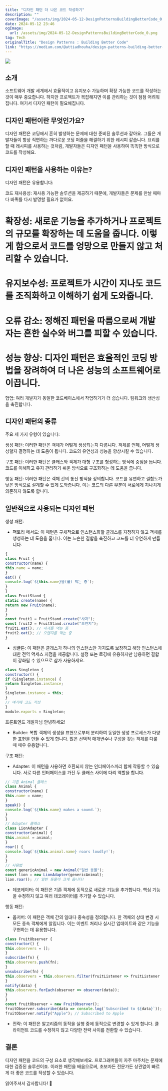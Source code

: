 ```yaml
---
title: "디자인 패턴 더 나은 코드 작성하기"
description: ""
coverImage: "/assets/img/2024-05-12-DesignPatternsBuildingBetterCode_0.png"
date: 2024-05-12 23:46
ogImage: 
  url: /assets/img/2024-05-12-DesignPatternsBuildingBetterCode_0.png
tag: Tech
originalTitle: "Design Patterns : Building Better Code"
link: "https://medium.com/@attiadhouha/design-patterns-building-better-code-e6ef06b86628"
---
```



<img src="/assets/img/2024-05-12-DesignPatternsBuildingBetterCode_0.png" />

## 소개

소프트웨어 개발 세계에서 효율적이고 유지보수 가능하며 확장 가능한 코드를 작성하는 것이 매우 중요합니다. 하지만 프로젝트가 복잡해지면 이를 관리하는 것이 점점 어려워집니다. 여기서 디자인 패턴이 필요해집니다.

## 디자인 패턴이란 무엇인가요?



디자인 패턴은 코딩에서 흔히 발생하는 문제에 대한 준비된 솔루션과 같아요. 그들은 개발자들이 항상 직면하는 까다로운 코딩 퍼즐을 해결하기 위한 레시피 같습니다. 요리를 할 때 레시피를 사용하는 것처럼, 개발자들은 디자인 패턴을 사용하여 똑똑한 방식으로 코드를 작성해요.

## 디자인 패턴을 사용하는 이유는?

디자인 패턴은 유용합니다:

코드 재사용성: 재사용 가능한 솔루션을 제공하기 때문에, 개발자들은 문제를 만날 때마다 바퀴를 다시 발명할 필요가 없어요.



# 확장성: 새로운 기능을 추가하거나 프로젝트의 규모를 확장하는 데 도움을 줍니다. 이렇게 함으로서 코드를 엉망으로 만들지 않고 처리할 수 있습니다.

# 유지보수성: 프로젝트가 시간이 지나도 코드를 조직화하고 이해하기 쉽게 도와줍니다.

# 오류 감소: 정해진 패턴을 따름으로써 개발자는 흔한 실수와 버그를 피할 수 있습니다.

# 성능 향상: 디자인 패턴은 효율적인 코딩 방법을 장려하여 더 나은 성능의 소프트웨어로 이끕니다.



협업: 여러 개발자가 동일한 코드베이스에서 작업하기가 더 쉽습니다. 팀워크와 생산성을 촉진합니다.

## 디자인 패턴의 종류

주요 세 가지 유형이 있습니다:

생성 패턴: 이러한 패턴은 객체가 어떻게 생성되는지 다룹니다. 객체를 언제, 어떻게 생성할지 결정하는 데 도움이 됩니다. 코드의 유연성과 성능을 향상시킬 수 있습니다.



구조 패턴: 이러한 패턴은 클래스와 객체가 대형 구조를 형성하는 방식에 중점을 둡니다. 코드를 이해하고 유지 관리하기 쉬운 방식으로 구조화하는 데 도움을 줍니다.

행동 패턴: 이러한 패턴은 객체 간의 통신 방식을 정의합니다. 코드를 유연하고 결합도가 낮은 방식으로 설계할 수 있게 도와줍니다. 이는 코드의 다른 부분이 서로에게 지나치게 의존하지 않도록 합니다.

## 일반적으로 사용되는 디자인 패턴

생성 패턴:



- 팩토리 메서드: 이 패턴은 구체적으로 인스턴스화할 클래스를 지정하지 않고 객체를 생성하는 데 도움을 줍니다. 이는 느슨한 결합을 촉진하고 코드를 더 유연하게 만듭니다.

```js
{
class Fruit {
constructor(name) {
this.name = name;
}
eat() {
console.log(`${this.name}을(를) 먹는 중`);
}
}
class FruitStand {
static create(name) {
return new Fruit(name);
}
}
const fruit1 = FruitStand.create("사과");
const fruit2 = FruitStand.create("오렌지");
fruit1.eat(); // 사과를 먹는 중
fruit2.eat(); // 오렌지를 먹는 중
}
```

- 싱글톤: 이 패턴은 클래스가 하나의 인스턴스만 가지도록 보장하고 해당 인스턴스에 대한 전역 액세스 지점을 제공합니다. 설정 또는 로깅에 유용하지만 남용하면 결합이 강화될 수 있으므로 삼가 사용하세요.

```js
class Singleton {
constructor() {
if (Singleton.instance) {
return Singleton.instance;
}
Singleton.instance = this;
}
// 여기에 코드 작성
}
module.exports = Singleton;
```



프론트엔드 개발자님 안녕하세요!

- Builder: 복합 객체의 생성을 표현으로부터 분리하여 동일한 생성 프로세스가 다양한 표현을 만들 수 있게 합니다. 많은 선택적 매개변수나 구성을 갖는 객체를 다룰 때 매우 유용합니다.

구조 패턴:

- Adapter: 이 패턴을 사용하면 호환되지 않는 인터페이스끼리 함께 작동할 수 있습니다. 서로 다른 인터페이스를 가진 두 클래스 사이에 다리 역할을 합니다.

```js
// 기존 Animal 클래스
class Animal {
constructor(name) {
this.name = name;
}
speak() {
console.log(`${this.name} makes a sound.`);
}
}
// Adapter 클래스
class LionAdapter {
constructor(animal) {
this.animal = animal;
}
roar() {
console.log(`${this.animal.name} roars loudly!`);
}
}
// 사용법
const genericAnimal = new Animal("일반 동물");
const lion = new LionAdapter(genericAnimal);
lion.roar(); // 일반 동물이 크게 웁니다!
```



- 데코레이터: 이 패턴은 기존 객체에 동적으로 새로운 기능을 추가합니다. 핵심 기능을 수정하지 않고 여러 데코레이터를 추가할 수 있습니다.

행동 패턴:

- 옵저버: 이 패턴은 객체 간의 일대다 종속성을 정의합니다. 한 객체의 상태 변경 시 모든 종속 객체에게 알립니다. 이는 이벤트 처리나 실시간 업데이트와 같은 기능을 구현하는 데 유용합니다.

```js
class FruitObserver {
constructor() {
this.observers = [];
}
subscribe(fn) {
this.observers.push(fn);
}
unsubscribe(fn) {
this.observers = this.observers.filter(fruitListener => fruitListener !== fn);
}
notify(data) {
this.observers.forEach(observer => observer(data));
}
}
const fruitObserver = new FruitObserver();
fruitObserver.subscribe(data => console.log(`Subscribed to ${data}`));
fruitObserver.notify("Apple"); // Subscribed to Apple
```



- 전략: 이 패턴은 알고리즘의 동작을 실행 중에 동적으로 변경할 수 있게 합니다. 클라이언트 코드를 수정하지 않고 다양한 전략 사이를 전환할 수 있습니다.

## 결론

디자인 패턴을 코드의 구성 요소로 생각해보세요. 프로그래머들이 자주 마주치는 문제에 대한 검증된 솔루션이죠. 이러한 패턴을 배움으로써, 초보자든 전문가든 상관없이 빠르게 더 좋은 코드를 작성할 수 있습니다.

읽어주셔서 감사합니다! 🎉